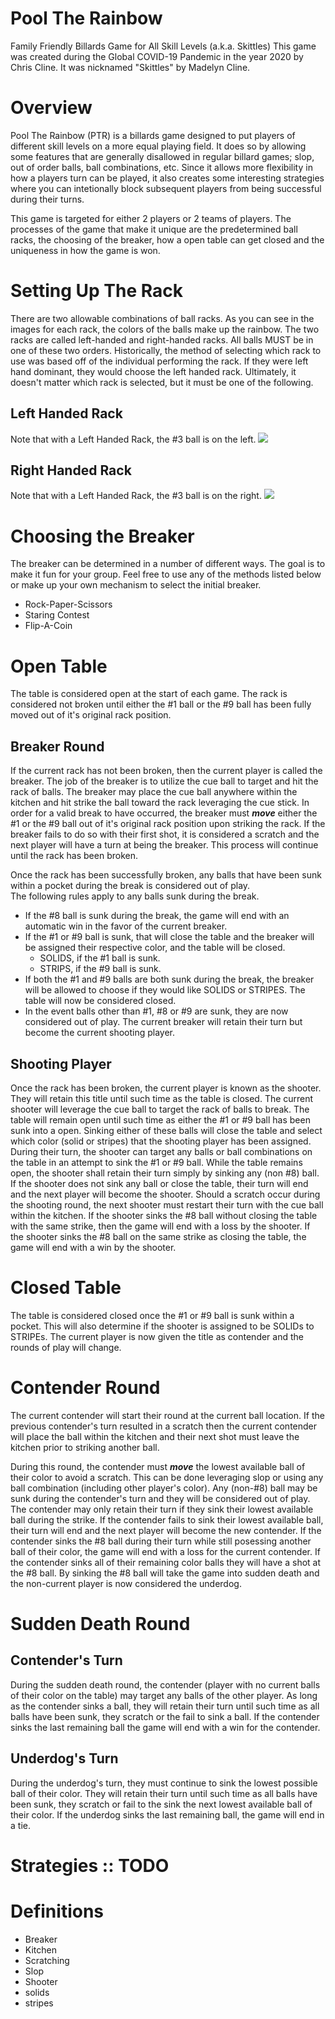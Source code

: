 # Pool The Rainbow
Family Friendly Billards Game for All Skill Levels (a.k.a.  Skittles)
This game was created during the Global COVID-19 Pandemic in the year 2020 by Chris Cline. 
It was nicknamed "Skittles" by Madelyn Cline.
# Overview
Pool The Rainbow (PTR) is a billards game designed to put players of different skill levels on a more equal playing field.  It does so by allowing some features that are generally disallowed in regular billard games; slop, out of order balls, ball combinations, etc.  Since it allows more flexibility in how a players turn can be played, it also creates some interesting strategies where you can intetionally block subsequent players from being successful during their turns.

This game is targeted for either 2 players or 2 teams of players.  The processes of the game that make it unique are the predetermined ball racks, the choosing of the breaker, how a open table can get closed and the uniqueness in how the game is won.
# Setting Up The Rack
There are two allowable combinations of ball racks.  As you can see in the images for each rack, the colors of the balls make up the rainbow.  The two racks are called left-handed and right-handed racks.  All balls MUST be in one of these two orders.  Historically, the method of selecting which rack to use was based off of the individual performing the rack.  If they were left hand dominant, they would choose the left handed rack.  Ultimately, it doesn't matter which rack is selected, but it must be one of the following.
## Left Handed Rack ##
   Note that with a Left Handed Rack, the #3 ball is on the left.
  ![](left-handed-rack.jpg)
## Right Handed Rack ##
  Note that with a Left Handed Rack, the #3 ball is on the right.
  ![](right-handed-rack.jpg)
# Choosing the Breaker
The breaker can be determined in a number of different ways.  The goal is to make it fun for your group.  Feel free to use any of the methods listed below or make up your own mechanism to select the initial breaker.
- Rock-Paper-Scissors
- Staring Contest
- Flip-A-Coin

# Open Table
The table is considered open at the start of each game.  The rack is considered not broken until either the #1 ball or the #9 ball has been fully moved out of it's original rack position.
## Breaker Round ##
If the current rack has not been broken, then the current player is called the breaker.  The job of the breaker is to utilize the cue ball to target and hit the rack of balls.  The breaker may place the cue ball anywhere within the kitchen and hit strike the ball toward the rack leveraging the cue stick.  In order for a valid break to have occurred, the breaker must ***move*** either the #1 or the #9 ball out of it's original rack position upon striking the rack.  If the breaker fails to do so with their first shot, it is considered a scratch and the next player will have a turn at being the breaker.  This process will continue until the rack has been broken.

Once the rack has been successfully broken, any balls that have been sunk within a pocket during the break is considered out of play.  
The following rules apply to any balls sunk during the break.
 - If the #8 ball is sunk during the break, the game will end with an automatic win in the favor of the current breaker.  
 - If the #1 or #9 ball is sunk, that will close the table and the breaker will be assigned their respective color, and the table will be closed.
   - SOLIDS, if the #1 ball is sunk.
   - STRIPS, if the #9 ball is sunk.
 - If both the #1 and #9 balls are both sunk during the break, the breaker will be allowed to choose if they would like SOLIDS or STRIPES.  The table will now be considered closed.
 - In the event balls other than #1, #8 or #9 are sunk, they are now considered out of play.  The current breaker will retain their turn but become the current shooting player.
## Shooting Player ##
Once the rack has been broken, the current player is known as the shooter.  They will retain this title until such time as the table is closed.
The current shooter will leverage the cue ball to target the rack of balls to break.  The table will remain open until such time as either the #1 or #9 ball has been sunk into a open.  Sinking either of these balls will close the table and select which color (solid or stripes) that the shooting player has been assigned.  During their turn, the shooter can target any balls or ball combinations on the table in an attempt to sink the #1 or #9 ball.  While the table remains open, the shooter shall retain their turn simply by sinking any (non #8) ball.  If the shooter does not sink any ball or close the table, their turn will end and the next player will become the shooter.  Should a scratch occur during the shooting round, the next shooter must restart their turn with the cue ball within the kitchen.  If the shooter sinks the #8 ball without closing the table with the same strike, then the game will end with a loss by the shooter.  If the shooter sinks the #8 ball on the same strike as closing the table, the game will end with a win by the shooter.
# Closed Table
The table is considered closed once the #1 or #9 ball is sunk within a pocket.  This will also determine if the shooter is assigned to be SOLIDs to STRIPEs.  The current player is now given the title as contender and the rounds of play will change.
# Contender Round
The current contender will start their round at the current ball location.  If the previous contender's turn resulted in a scratch then the current contender will place the ball within the kitchen and their next shot must leave the kitchen prior to striking another ball.

During this round, the contender must ***move*** the lowest available ball of their color to avoid a scratch.  This can be done leveraging slop or using any ball combination (including other player's color).  Any (non-#8) ball may be sunk during the contender's turn and they will be considered out of play.  The contender may only retain their turn if they sink their lowest available ball during the strike.  If the contender fails to sink their lowest available ball, their turn will end and the next player will become the new contender.  If the contender sinks the #8 ball during their turn while still posessing another ball of their color, the game will end with a loss for the current contender.  If the contender sinks all of their remaining color balls they will have a shot at the #8 ball.  By sinking the #8 ball will take the game into sudden death and the non-current player is now considered the underdog.
# Sudden Death Round
## Contender's Turn ##
During the sudden death round, the contender (player with no current balls of their color on the table) may target any balls of the other player.  As long as the contender sinks a ball, they will retain their turn until such time as all balls have been sunk, they scratch or the fail to sink a ball.  If the contender sinks the last remaining ball the game will end with a win for the contender.
## Underdog's Turn ##
During the underdog's turn, they must continue to sink the lowest possible ball of their color.  They will retain their turn until such time as all balls have been sunk, they scratch or fail to the sink the next lowest available ball of their color.  If the underdog sinks the last remaining ball, the game will end in a tie.
# Strategies :: TODO
# Definitions
* Breaker
* Kitchen
* Scratching
* Slop
* Shooter
* solids
* stripes
